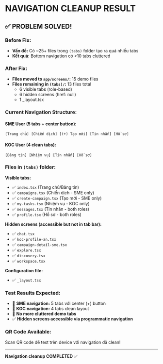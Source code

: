 # NAVIGATION CLEANUP RESULT

## ✅ PROBLEM SOLVED!

### Before Fix:
- **Vấn đề:** Có ~25+ files trong `(tabs)` folder tạo ra quá nhiều tabs
- **Kết quả:** Bottom navigation có >10 tabs cluttered

### After Fix:
- **Files moved to `app/screens/`:** 15 demo files
- **Files remaining in `(tabs)/`:** 13 files total
  - 6 visible tabs (role-based)
  - 6 hidden screens (href: null)
  - 1 _layout.tsx

### Current Navigation Structure:

#### SME User (5 tabs + center button):
```
[Trang chủ] [Chiến dịch] [(+) Tạo mới] [Tin nhắn] [Hồ sơ]
```

#### KOC User (4 clean tabs):
```
[Bảng tin] [Nhiệm vụ] [Tin nhắn] [Hồ sơ]
```

### Files in `(tabs)` folder:

**Visible tabs:**
- ✅ `index.tsx` (Trang chủ/Bảng tin)
- ✅ `campaigns.tsx` (Chiến dịch - SME only)
- ✅ `create-campaign.tsx` (Tạo mới - SME only)
- ✅ `my-tasks.tsx` (Nhiệm vụ - KOC only)
- ✅ `messages.tsx` (Tin nhắn - both roles)
- ✅ `profile.tsx` (Hồ sơ - both roles)

**Hidden screens (accessible but not in tab bar):**
- ✅ `chat.tsx`
- ✅ `koc-profile-an.tsx`
- ✅ `campaign-detail-sme.tsx`
- ✅ `explore.tsx`
- ✅ `discovery.tsx`
- ✅ `workspace.tsx`

**Configuration file:**
- ✅ `_layout.tsx`

### Test Results Expected:
- 📱 **SME navigation:** 5 tabs với center (+) button
- 📱 **KOC navigation:** 4 tabs clean layout
- 🚫 **No more cluttered demo tabs**
- ✅ **Hidden screens accessible via programmatic navigation**

### QR Code Available:
Scan QR code để test trên device với navigation đã clean!

---
**Navigation cleanup COMPLETED** ✅
